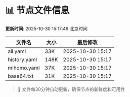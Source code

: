 # 📊 节点文件信息

**更新时间**: 2025-10-30 15:17:49 北京时间

| 文件名 | 大小 | 最后修改 |
|--------|------|----------|
| all.yaml | 33K | 2025-10-30 15:17 |
| history.yaml | 148K | 2025-10-30 15:17 |
| mihomo.yaml | 37K | 2025-10-30 15:17 |
| base64.txt | 31K | 2025-10-30 15:17 |

> 🔄 文件每30分钟自动更新，确保节点的新鲜度和可用性
